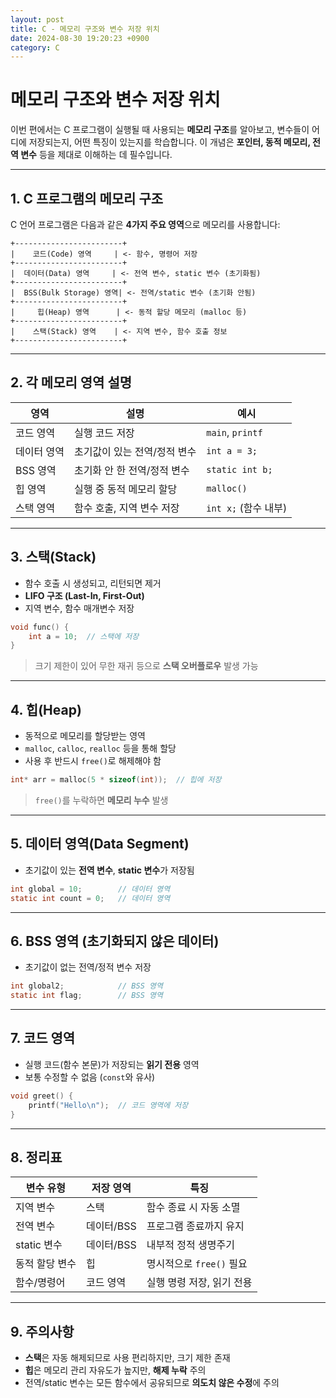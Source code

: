 ```yaml
---
layout: post
title: C - 메모리 구조와 변수 저장 위치
date: 2024-08-30 19:20:23 +0900
category: C
---
```

# 메모리 구조와 변수 저장 위치

이번 편에서는 C 프로그램이 실행될 때 사용되는 **메모리 구조**를 알아보고, 변수들이 어디에 저장되는지, 어떤 특징이 있는지를 학습합니다. 이 개념은 **포인터, 동적 메모리, 전역 변수** 등을 제대로 이해하는 데 필수입니다.

---

## 1. C 프로그램의 메모리 구조

C 언어 프로그램은 다음과 같은 **4가지 주요 영역**으로 메모리를 사용합니다:

```
+------------------------+
|    코드(Code) 영역     | <- 함수, 명령어 저장
+------------------------+
|  데이터(Data) 영역     | <- 전역 변수, static 변수 (초기화됨)
+------------------------+
|  BSS(Bulk Storage) 영역| <- 전역/static 변수 (초기화 안됨)
+------------------------+
|     힙(Heap) 영역      | <- 동적 할당 메모리 (malloc 등)
+------------------------+
|    스택(Stack) 영역    | <- 지역 변수, 함수 호출 정보
+------------------------+
```

---

## 2. 각 메모리 영역 설명

| 영역 | 설명 | 예시 |
|------|------|------|
| 코드 영역 | 실행 코드 저장 | `main`, `printf` |
| 데이터 영역 | 초기값이 있는 전역/정적 변수 | `int a = 3;` |
| BSS 영역 | 초기화 안 한 전역/정적 변수 | `static int b;` |
| 힙 영역 | 실행 중 동적 메모리 할당 | `malloc()` |
| 스택 영역 | 함수 호출, 지역 변수 저장 | `int x;` (함수 내부) |

---

## 3. 스택(Stack)

- 함수 호출 시 생성되고, 리턴되면 제거
- **LIFO 구조 (Last-In, First-Out)**
- 지역 변수, 함수 매개변수 저장

```c
void func() {
    int a = 10;  // 스택에 저장
}
```

> 크기 제한이 있어 무한 재귀 등으로 **스택 오버플로우** 발생 가능

---

## 4. 힙(Heap)

- 동적으로 메모리를 할당받는 영역
- `malloc`, `calloc`, `realloc` 등을 통해 할당
- 사용 후 반드시 `free()`로 해제해야 함

```c
int* arr = malloc(5 * sizeof(int));  // 힙에 저장
```

> `free()`를 누락하면 **메모리 누수** 발생

---

## 5. 데이터 영역(Data Segment)

- 초기값이 있는 **전역 변수**, **static 변수**가 저장됨

```c
int global = 10;        // 데이터 영역
static int count = 0;   // 데이터 영역
```

---

## 6. BSS 영역 (초기화되지 않은 데이터)

- 초기값이 없는 전역/정적 변수 저장

```c
int global2;            // BSS 영역
static int flag;        // BSS 영역
```

---

## 7. 코드 영역

- 실행 코드(함수 본문)가 저장되는 **읽기 전용** 영역
- 보통 수정할 수 없음 (`const`와 유사)

```c
void greet() {
    printf("Hello\n");  // 코드 영역에 저장
}
```

---

## 8. 정리표

| 변수 유형 | 저장 영역 | 특징 |
|-----------|------------|--------|
| 지역 변수 | 스택       | 함수 종료 시 자동 소멸 |
| 전역 변수 | 데이터/BSS | 프로그램 종료까지 유지 |
| static 변수 | 데이터/BSS | 내부적 정적 생명주기 |
| 동적 할당 변수 | 힙    | 명시적으로 `free()` 필요 |
| 함수/명령어 | 코드 영역 | 실행 명령 저장, 읽기 전용 |

---

## 9. 주의사항

- **스택**은 자동 해제되므로 사용 편리하지만, 크기 제한 존재
- **힙**은 메모리 관리 자유도가 높지만, **해제 누락** 주의
- 전역/static 변수는 모든 함수에서 공유되므로 **의도치 않은 수정**에 주의